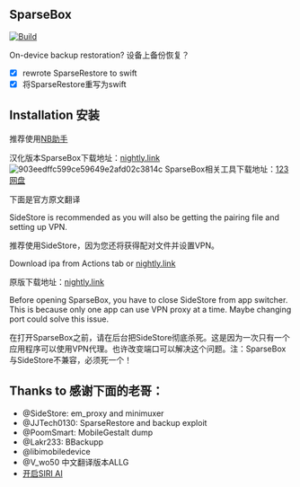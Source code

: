 ## SparseBox
[![Build](https://github.com/136478738/SparseBox/actions/workflows/Build.yml/badge.svg?branch=main)](https://github.com/136478738/SparseBox/actions/workflows/Build.yml)

On-device backup restoration?
设备上备份恢复？


- [x] rewrote SparseRestore to swift
- [x] 将SparseRestore重写为swift

## Installation 安装
推荐使用[NB助手](https://nbtool8.com/index.html)

汉化版本SparseBox下载地址：[nightly.link](https://nightly.link/136478738/SparseBox/workflows/Build/main/artifact.zip)
![903eedffc599ce59649e2afd02c3814c](https://github.com/user-attachments/assets/c92443a9-9b1b-41c7-b81c-69a1f4562a64)
SparseBox相关工具下载地址：[123网盘](https://www.123pan.com/s/OnUlVv-yxeU3)

下面是官方原文翻译

SideStore is recommended as you will also be getting the pairing file and setting up VPN.

推荐使用SideStore，因为您还将获得配对文件并设置VPN。

Download ipa from Actions tab or [nightly.link](https://nightly.link/khanhduytran0/SparseBox/workflows/build/main/artifact.zip)

原版下载地址：[nightly.link](https://nightly.link/khanhduytran0/SparseBox/workflows/build/main/artifact.zip)


Before opening SparseBox, you have to close SideStore from app switcher. This is because only one app can use VPN proxy at a time. Maybe changing port could solve this issue.

在打开SparseBox之前，请在后台把SideStore彻底杀死。这是因为一次只有一个应用程序可以使用VPN代理。也许改变端口可以解决这个问题。注：SparseBox与SideStore不兼容，必须死一个！
## Thanks to 感谢下面的老哥：
- @SideStore: em_proxy and minimuxer
- @JJTech0130: SparseRestore and backup exploit
- @PoomSmart: MobileGestalt dump
- @Lakr233: BBackupp
- @libimobiledevice
- @V_wo50 中文翻译版本ALLG
- [开启SIRI AI](https://gist.github.com/f1shy-dev/23b4a78dc283edd30ae2b2e6429129b5#file-best_sae_trick-md)
